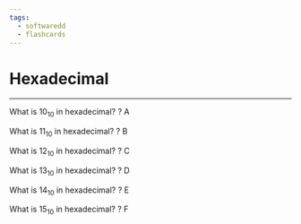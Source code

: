 ```yaml
---
tags:
  - softwaredd
  - flashcards
---
```

# Hexadecimal

___


What is 10$_{10}$ in hexadecimal?
?
A


What is 11$_{10}$ in hexadecimal?
?
B


What is 12$_{10}$ in hexadecimal?
?
C


What is 13$_{10}$ in hexadecimal?
?
D


What is 14$_{10}$ in hexadecimal?
?
E


What is 15$_{10}$ in hexadecimal?
?
F
